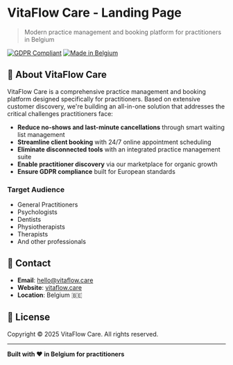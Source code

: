 # VitaFlow Care - Landing Page

> Modern practice management and booking platform for practitioners in Belgium

[![GDPR Compliant](https://img.shields.io/badge/GDPR-Compliant-6CE9A6)](https://gdpr.eu/)
[![Made in Belgium](https://img.shields.io/badge/Made%20in-Belgium%20🇧🇪-6CE9A6)](https://vitaflow.care)

## 🌟 About VitaFlow Care

VitaFlow Care is a comprehensive practice management and booking platform designed specifically for practitioners. Based on extensive customer discovery, we're building an all-in-one solution that addresses the critical challenges practitioners face:

- **Reduce no-shows and last-minute cancellations** through smart waiting list management
- **Streamline client booking** with 24/7 online appointment scheduling
- **Eliminate disconnected tools** with an integrated practice management suite
- **Enable practitioner discovery** via our marketplace for organic growth
- **Ensure GDPR compliance** built for European standards

### Target Audience

- General Practitioners
- Psychologists
- Dentists
- Physiotherapists
- Therapists
- And other professionals

## 📧 Contact

- **Email**: hello@vitaflow.care
- **Website**: [vitaflow.care](https://vitaflow.care)
- **Location**: Belgium 🇧🇪

## 📄 License

Copyright © 2025 VitaFlow Care. All rights reserved.

---

**Built with ❤️ in Belgium for practitioners**